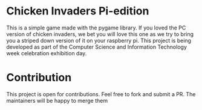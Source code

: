 # Chicken Invaders Pi-edition
This is a simple game made with the pygame library. If you loved the PC version of chicken invaders, we bet you will love this one as we try
to bring you a striped down version of it on your raspberry pi. This project is being developed as part of the Computer Science and Information Technology week celebration exhibition day.


# Contribution
This project is open for contributions. Feel free to fork and submit a PR. The maintainers will be happy to merge them
